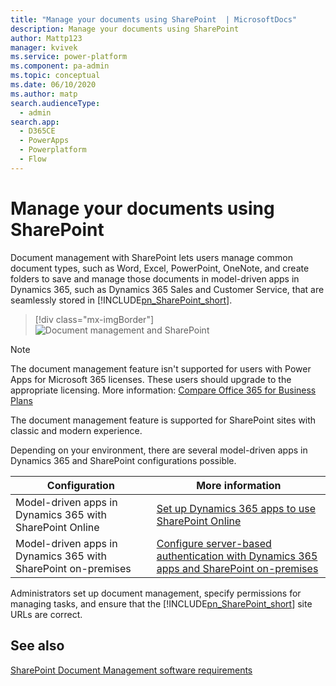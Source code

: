 ```yaml
---
title: "Manage your documents using SharePoint  | MicrosoftDocs"
description: Manage your documents using SharePoint 
author: Mattp123
manager: kvivek
ms.service: power-platform
ms.component: pa-admin
ms.topic: conceptual
ms.date: 06/10/2020
ms.author: matp
search.audienceType: 
  - admin
search.app:
  - D365CE
  - PowerApps
  - Powerplatform
  - Flow
---
```

# Manage your documents using SharePoint

Document management with SharePoint lets users manage common document types, such as Word, Excel, PowerPoint, OneNote, and create folders to save and manage those documents in model-driven apps in Dynamics 365, such as Dynamics 365 Sales and Customer Service, that are seamlessly stored in [!INCLUDE[pn_SharePoint_short](../includes/pn-sharepoint-short.md)]. 

> [!div class="mx-imgBorder"] 
> ![Document management and SharePoint](media/sp-ce-doc-management.png "Document management and SharePoint")

> [!NOTE]
> The document management feature isn't supported for users with Power Apps for Microsoft 365 licenses. These users should upgrade to the appropriate licensing. More information: [Compare Office 365 for Business Plans](https://www.microsoft.com/en-us/microsoft-365/business/compare-more-office-365-for-business-plans) 
> 
> The document management feature is supported for SharePoint sites with classic and modern experience.

Depending on your environment, there are several model-driven apps in Dynamics 365 and SharePoint configurations possible. 

|Configuration  |More information  |
|---------|---------|
|Model-driven apps in Dynamics 365 with SharePoint Online  |  [Set up Dynamics 365 apps to use SharePoint Online](set-up-dynamics-365-online-to-use-sharepoint-online.md)    |
|Model-driven apps in Dynamics 365 with SharePoint on-premises     | [Configure server-based authentication with Dynamics 365 apps and SharePoint on-premises](configure-server-based-authentication-sharepoint-on-premises.md)        |

Administrators set up document management, specify permissions for managing tasks, and ensure that the [!INCLUDE[pn_SharePoint_short](../includes/pn-sharepoint-short.md)] site URLs are correct.  
  
## See also
[SharePoint Document Management software requirements](sharepoint-document-management-software-requirements.md) <br />
